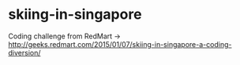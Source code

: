 # skiing-in-singapore
Coding challenge from RedMart  -> http://geeks.redmart.com/2015/01/07/skiing-in-singapore-a-coding-diversion/
